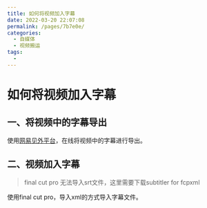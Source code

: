 ```yaml
---
title: 如何将视频加入字幕
date: 2022-03-20 22:07:08
permalink: /pages/7b7e0e/
categories: 
  - 自媒体
  - 视频搬运
tags: 
  - 
---
```


# 如何将视频加入字幕

## 一、将视频中的字幕导出

使用[网易见外平台](https://jianwai.youdao.com/)，在线将视频中的字幕进行导出。

## 二、视频加入字幕

> final cut pro 无法导入srt文件，这里需要下载subtitler for fcpxml

使用final cut pro，导入xml的方式导入字幕文件。

